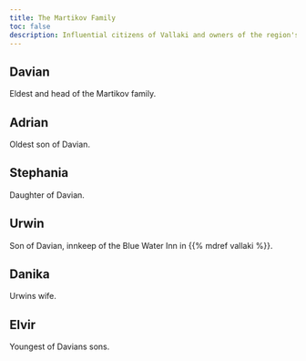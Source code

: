 ```yaml
---
title: The Martikov Family
toc: false
description: Influential citizens of Vallaki and owners of the region's only vineyard.
---
```


## Davian

Eldest and head of the Martikov family.

## Adrian

Oldest son of Davian.

## Stephania

Daughter of Davian.

## Urwin

Son of Davian, innkeep of the Blue Water Inn in {{% mdref vallaki %}}.

## Danika

Urwins wife.

## Elvir

Youngest of Davians sons.